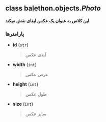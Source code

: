 ## class balethon.objects.*Photo*

**این کلاس به عنوان یک عکس ایفای نقش میکند**

### پارامترها

- **id** (`str`)
    > آیدی عکس

- **width** (`int`)
    > عرض عکس

- **height** (`int`)
    > طول عکس
    
- **size** (`int`)
    > سایز عکس